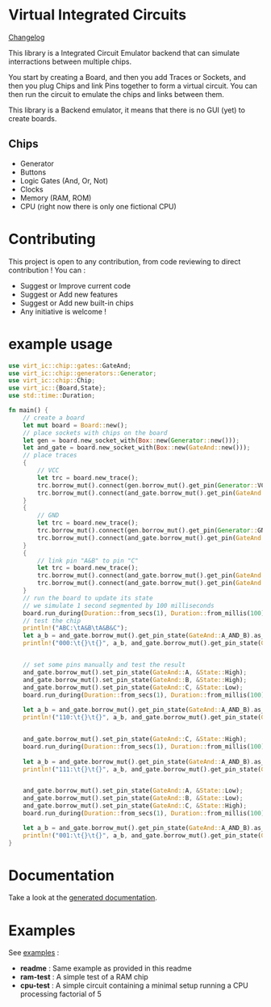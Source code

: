# Virtual Integrated Circuits

[Changelog](https://github.com/VincentFoulon80/virt-ic/releases)

This library is a Integrated Circuit Emulator backend that can simulate interractions between multiple chips.

You start by creating a Board, and then you add Traces or Sockets, and then you plug Chips and link Pins together to form a virtual circuit.
You can then run the circuit to emulate the chips and links between them.

This library is a Backend emulator, it means that there is no GUI (yet) to create boards.

## Chips

- Generator
- Buttons
- Logic Gates (And, Or, Not)
- Clocks
- Memory (RAM, ROM)
- CPU (right now there is only one fictional CPU)

# Contributing

This project is open to any contribution, from code reviewing to direct contribution !
You can :
- Suggest or Improve current code
- Suggest or Add new features
- Suggest or Add new built-in chips
- Any initiative is welcome !

# example usage 

```rust
use virt_ic::chip::gates::GateAnd;
use virt_ic::chip::generators::Generator;
use virt_ic::chip::Chip;
use virt_ic::{Board,State};
use std::time::Duration;

fn main() {
    // create a board
    let mut board = Board::new();
    // place sockets with chips on the board
    let gen = board.new_socket_with(Box::new(Generator::new()));
    let and_gate = board.new_socket_with(Box::new(GateAnd::new()));
    // place traces 
    {
        // VCC
        let trc = board.new_trace();
        trc.borrow_mut().connect(gen.borrow_mut().get_pin(Generator::VCC).unwrap());
        trc.borrow_mut().connect(and_gate.borrow_mut().get_pin(GateAnd::VCC).unwrap());
    }
    {
        // GND
        let trc = board.new_trace();
        trc.borrow_mut().connect(gen.borrow_mut().get_pin(Generator::GND).unwrap());
        trc.borrow_mut().connect(and_gate.borrow_mut().get_pin(GateAnd::GND).unwrap());
    }
    {
        // link pin "A&B" to pin "C"
        let trc = board.new_trace();
        trc.borrow_mut().connect(and_gate.borrow_mut().get_pin(GateAnd::A_AND_B).unwrap());
        trc.borrow_mut().connect(and_gate.borrow_mut().get_pin(GateAnd::D).unwrap());
    }
    // run the board to update its state
    // we simulate 1 second segmented by 100 milliseconds
    board.run_during(Duration::from_secs(1), Duration::from_millis(100));
    // test the chip
    println!("ABC:\tA&B\tA&B&C");
    let a_b = and_gate.borrow_mut().get_pin_state(GateAnd::A_AND_B).as_bool();
    println!("000:\t{}\t{}", a_b, and_gate.borrow_mut().get_pin_state(GateAnd::C_AND_D).as_bool());


    // set some pins manually and test the result
    and_gate.borrow_mut().set_pin_state(GateAnd::A, &State::High);
    and_gate.borrow_mut().set_pin_state(GateAnd::B, &State::High);
    and_gate.borrow_mut().set_pin_state(GateAnd::C, &State::Low);
    board.run_during(Duration::from_secs(1), Duration::from_millis(100));
    
    let a_b = and_gate.borrow_mut().get_pin_state(GateAnd::A_AND_B).as_bool();
    println!("110:\t{}\t{}", a_b, and_gate.borrow_mut().get_pin_state(GateAnd::C_AND_D).as_bool());


    and_gate.borrow_mut().set_pin_state(GateAnd::C, &State::High);
    board.run_during(Duration::from_secs(1), Duration::from_millis(100));
    
    let a_b = and_gate.borrow_mut().get_pin_state(GateAnd::A_AND_B).as_bool();
    println!("111:\t{}\t{}", a_b, and_gate.borrow_mut().get_pin_state(GateAnd::C_AND_D).as_bool());


    and_gate.borrow_mut().set_pin_state(GateAnd::A, &State::Low);
    and_gate.borrow_mut().set_pin_state(GateAnd::B, &State::Low);
    and_gate.borrow_mut().set_pin_state(GateAnd::C, &State::High);
    board.run_during(Duration::from_secs(1), Duration::from_millis(100));

    let a_b = and_gate.borrow_mut().get_pin_state(GateAnd::A_AND_B).as_bool();
    println!("001:\t{}\t{}", a_b, and_gate.borrow_mut().get_pin_state(GateAnd::C_AND_D).as_bool());
}
```

# Documentation

Take a look at the [generated documentation](https://docs.rs/virt-ic/).

# Examples

See [examples](https://github.com/VincentFoulon80/virt-ic/tree/master/examples) :
- **readme** : Same example as provided in this readme
- **ram-test** : A simple test of a RAM chip
- **cpu-test** : A simple circuit containing a minimal setup running a CPU processing factorial of 5